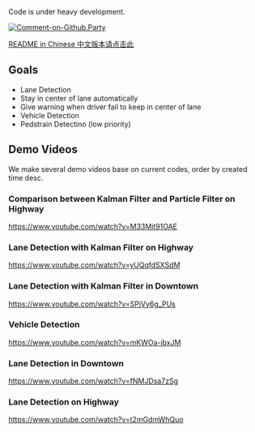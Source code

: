 Code is under heavy development.

[![Comment-on-Github.Party](https://img.shields.io/badge/Comment%20on-Github.Party-yellow.svg)](https://github.party/item?id=53)

[README in Chinese 中文版本请点击此](README.zh_CN.md)


## Goals

* Lane Detection
* Stay in center of lane automatically
* Give warning when driver fail to keep in center of lane
* Vehicle Detection
* Pedstrain Detectino (low priority)

## Demo Videos

We make several demo videos base on current codes, order by created time desc.


### Comparison between Kalman Filter and Particle Filter on Highway

https://www.youtube.com/watch?v=M33Mit91OAE


### Lane Detection with Kalman Filter on Highway

https://www.youtube.com/watch?v=yUQqfdSXSdM


### Lane Detection with Kalman Filter in Downtown

https://www.youtube.com/watch?v=SPjVy6g_PUs


### Vehicle Detection

https://www.youtube.com/watch?v=mKWOa-jbxJM


### Lane Detection in Downtown

https://www.youtube.com/watch?v=fNMJDsa7zSg


### Lane Detection on Highway

https://www.youtube.com/watch?v=t2mGdmWhQuo


